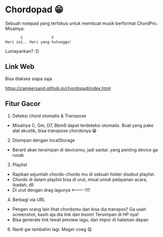 
# Chordopad 😁

Sebuah notepad yang terfokus untuk membuat musik berformat ChordPro. Misalnya:

           C             F
    Hari ini.. Hari yang kutunggu!

Lumayankan? :D


## Link Web

Bisa diakses siapa saja

https://campersand.github.io/chordopad/index.html


## Fitur Gacor

1. Deteksi chord otomatis & Transpose
- Misalnya C, Gm, D7, Bbm9 dapat terdeteksi otomatis. Buat yang pake alat akustik, bisa transpose chordonya 😁

2. Disimpan dengan localStorage
- Berarti akan tersimpan di devicemu, jadi santai. yang penting device ga rusak

3. Playlist
- Rapikan sejumlah chordo-chordo mu di sebuah folder disebut playlist. 
- Chordo di dalam playlist bisa di urut, misal untuk pelayanan acara, ibadah, dll
- Di urut dengan drag lagunya <----!!!!

4. Berbagi via URL
- Pengen orang lain lihat chordomu dan bisa dia transpos? Ga usah screenshot, kasih aja dia link dan boom! Tersimpan di HP nya!  
- Bisa generate link lewat preview lagu, dan impor di halaman depan

6. Nanti gw tambahin lagi. Mager coeg  😋

